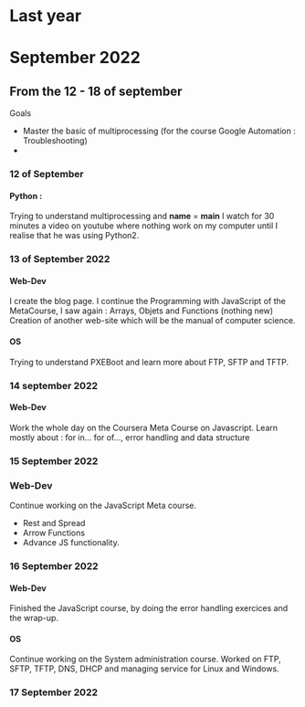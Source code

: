 # Last year

# September 2022

## From the 12 - 18 of september
Goals 
- Master the basic of multiprocessing (for the course Google Automation : Troubleshooting)
- 

### 12 of September
#### Python : 
Trying to understand multiprocessing and __name__ = __main__
I watch for 30 minutes a video on youtube where nothing work on my computer until I realise that he was using Python2. 

### 13 of September 2022
#### Web-Dev
I create the blog page. 
I continue the Programming with JavaScript of the MetaCourse, I saw again : Arrays, Objets and Functions (nothing new)
Creation of another web-site which will be the manual of computer science. 

#### OS
Trying to understand PXEBoot and learn more about FTP, SFTP and TFTP.

### 14 september 2022
#### Web-Dev
Work the whole day on the Coursera Meta Course on Javascript. 
Learn mostly about : for in...  for of..., error handling and data structure
 
### 15 September 2022 

### Web-Dev
Continue working on the JavaScript Meta course.
- Rest and Spread
- Arrow Functions
- Advance JS functionality. 

### 16 September 2022
#### Web-Dev
Finished the JavaScript course, by doing the error handling exercices and the wrap-up. 
#### OS
Continue working on the System administration course.
Worked on FTP, SFTP, TFTP, DNS, DHCP and managing service for Linux and Windows. 

### 17 September 2022



